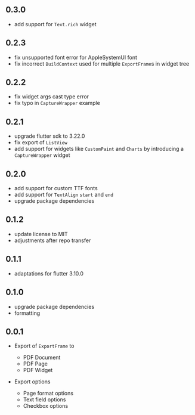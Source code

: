 ## 0.3.0

- add support for `Text.rich` widget

## 0.2.3

- fix unsupported font error for AppleSystemUI font
- fix incorrect `BuildContext` used for multiple `ExportFrame`s in widget tree

## 0.2.2

- fix widget args cast type error
- fix typo in `CaptureWrapper` example

## 0.2.1

- upgrade flutter sdk to 3.22.0
- fix export of `ListView`
- add support for widgets like `CustomPaint` and `Charts` by introducing a `CaptureWrapper` widget

## 0.2.0

- add support for custom TTF fonts
- add support for `TextAlign` `start` and `end`
- upgrade package dependencies

## 0.1.2

- update license to MIT
- adjustments after repo transfer

## 0.1.1

- adaptations for flutter 3.10.0

## 0.1.0

- upgrade package dependencies
- formatting

## 0.0.1

- Export of `ExportFrame` to

  - PDF Document
  - PDF Page
  - PDF Widget

- Export options
  - Page format options
  - Text field options
  - Checkbox options
